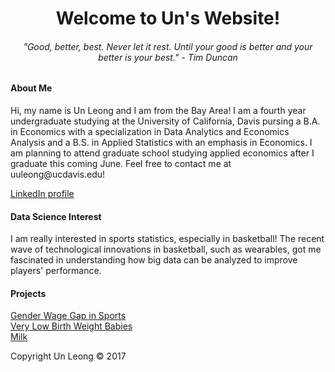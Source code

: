 
<html>
<body>

<body style="background-color:lemon chiffon;"/>

<h1 style="text-align:center;">Welcome to Un's Website!</h1>


<h6 style="text-align:center;"> "Good, better, best. Never let it rest. Until your good is better and your better is your best." - Tim Duncan</h6>

<h4>About Me </h4>

<p>Hi, my name is Un Leong and I am from the Bay Area! I am a fourth year undergraduate studying at the University of California, Davis pursing a B.A. in Economics with a specialization in Data Analytics and Economics Analysis and a B.S. in Applied Statistics with an emphasis in Economics. I am planning to attend graduate school studying applied economics after I graduate this coming June. Feel free to contact me at uuleong@ucdavis.edu!  </p>

<a href="https://www.linkedin.com/in/un-leong-213875117">LinkedIn profile</a>

<h4> Data Science Interest </h4> 

<p> I am really interested in sports statistics, especially in basketball! The recent wave of technological innovations in basketball, such as wearables, got me fascinated in understanding how big data can be analyzed to improve players' performance. </p>



<h4> Projects </h4>

<a href = "https://github.com/uuleong/uuleong.github.io/blob/master/STA141%20Project.ipynb">Gender Wage Gap in Sports</a>
<a href = "https://github.com/uuleong/uuleong.github.io/blob/master/ECN%20140%20Project.pdf"> <br/>Very Low Birth Weight Babies<br/> </a>
<a href = "https://github.com/uuleong/uuleong.github.io/blob/master/project_fix.pdf">Milk</a>

<footer class="site-footer &nbsp; ">Copyright Un Leong &copy; 2017</footer>

</body>
</html>

